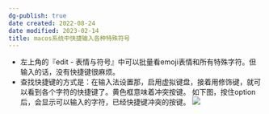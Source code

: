 ```yaml
---
dg-publish: true
date created: 2022-08-24
date modified: 2023-02-14
title: macos系统中快捷输入各种特殊符号
---
```


- 左上角的『edit - 表情与符号』中可以批量看emoji表情和所有特殊字符。但输入的话，没有快捷键很麻烦。
- 查找快捷键的方式是：在输入法设置那，启用虚拟键盘，接着用修饰键，就可以看到各个字符的快捷键了。黄色框意味着冲突按键。
如下图，按住option后，会显示可以输入的字符，已经快捷键冲突的按键。
![](https://img2.oldwinter.top/202208241840832.png)
